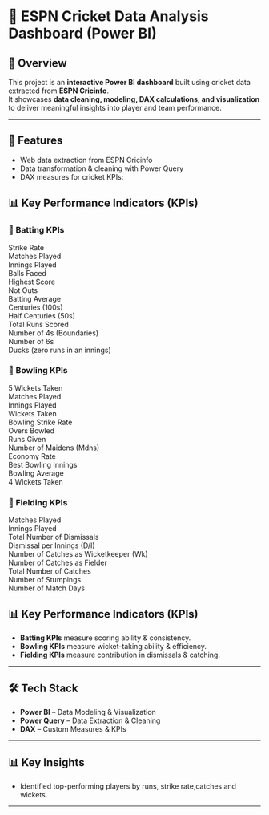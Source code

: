 # 🏏 ESPN Cricket Data Analysis Dashboard (Power BI)

## 📌 Overview
This project is an **interactive Power BI dashboard** built using cricket data extracted from **ESPN Cricinfo**.  
It showcases **data cleaning, modeling, DAX calculations, and visualization** to deliver meaningful insights into player and team performance.

---

## 🚀 Features
- Web data extraction from ESPN Cricinfo
- Data transformation & cleaning with Power Query
- DAX measures for cricket KPIs:

## 📊 Key Performance Indicators (KPIs)

### 🏏 Batting KPIs
Strike Rate  
Matches Played  
Innings Played  
Balls Faced  
Highest Score  
Not Outs  
Batting Average  
Centuries (100s)  
Half Centuries (50s)  
Total Runs Scored  
Number of 4s (Boundaries)  
Number of 6s  
Ducks (zero runs in an innings)  

### 🎯 Bowling KPIs
5 Wickets Taken  
Matches Played  
Innings Played  
Wickets Taken  
Bowling Strike Rate  
Overs Bowled  
Runs Given  
Number of Maidens (Mdns)  
Economy Rate  
Best Bowling Innings  
Bowling Average  
4 Wickets Taken  

### 🧤 Fielding KPIs
Matches Played  
Innings Played  
Total Number of Dismissals  
Dismissal per Innings (D/I)  
Number of Catches as Wicketkeeper (Wk)  
Number of Catches as Fielder  
Total Number of Catches  
Number of Stumpings  
Number of Match Days  


## 📊 Key Performance Indicators (KPIs)

- **Batting KPIs** measure scoring ability & consistency.  
- **Bowling KPIs** measure wicket-taking ability & efficiency.  
- **Fielding KPIs** measure contribution in dismissals & catching.  

---

## 🛠 Tech Stack
- **Power BI** – Data Modeling & Visualization  
- **Power Query** – Data Extraction & Cleaning  
- **DAX** – Custom Measures & KPIs  

---

## 📊 Key Insights
- Identified top-performing players by runs, strike rate,catches and wickets.  
---
